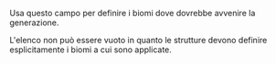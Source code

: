 Usa questo campo per definire i biomi dove dovrebbe avvenire la generazione.

L'elenco non può essere vuoto in quanto le strutture devono definire esplicitamente i biomi a cui sono applicate.